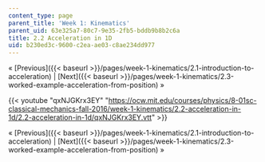 ```yaml
---
content_type: page
parent_title: 'Week 1: Kinematics'
parent_uid: 63e325a7-80c7-9e35-2fb5-bddb9b8b2c6a
title: 2.2 Acceleration in 1D
uid: b230ed3c-9600-c2ea-ae03-c8ae234dd977
---
```


« [Previous]({{< baseurl >}}/pages/week-1-kinematics/2.1-introduction-to-acceleration) | [Next]({{< baseurl >}}/pages/week-1-kinematics/2.3-worked-example-acceleration-from-position) »

{{< youtube "qxNJGKrx3EY" "https://ocw.mit.edu/courses/physics/8-01sc-classical-mechanics-fall-2016/week-1-kinematics/2.2-acceleration-in-1d/2.2-acceleration-in-1d/qxNJGKrx3EY.vtt" >}}

« [Previous]({{< baseurl >}}/pages/week-1-kinematics/2.1-introduction-to-acceleration) | [Next]({{< baseurl >}}/pages/week-1-kinematics/2.3-worked-example-acceleration-from-position) »